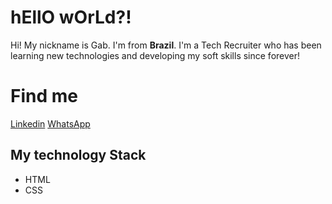 # hEllO wOrLd?!

Hi! My nickname is Gab. I'm from **Brazil**. I'm a Tech Recruiter who has been learning new technologies and developing my soft skills since forever!

# Find me

 [Linkedin](https://www.linkedin.com/in/abreugabriela/)
 [WhatsApp](https://api.whatsapp.com/send?phone=5551997633298&text=Ol%C3%A1.%20deixe%20seu%20recado.%20Logo%20retorno.%20%3A)


## My technology Stack

- HTML
- CSS


